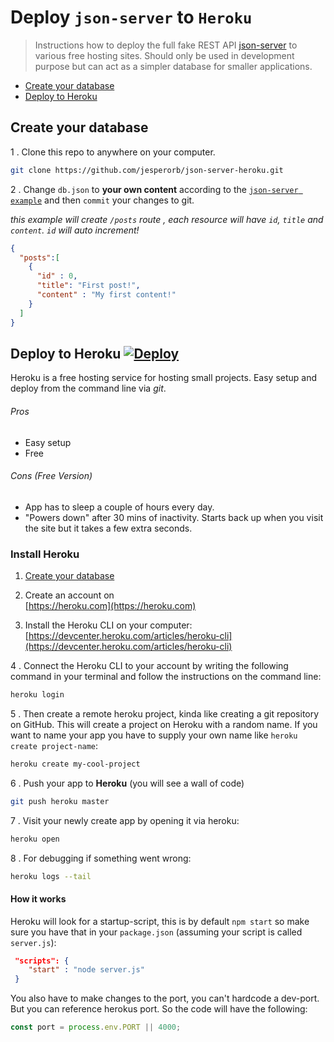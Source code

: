 # Deploy `json-server` to `Heroku`

> Instructions how to deploy the full fake REST API [json-server](https://github.com/typicode/json-server) to various free hosting sites. Should only be used in development purpose but can act as a simpler database for smaller applications.


* [Create your database](#create-your-database)
* [Deploy to Heroku](#deploy-to-heroku)


## Create your database

1 . Clone this repo to anywhere on your computer.

```bash
git clone https://github.com/jesperorb/json-server-heroku.git
```

2 . Change `db.json` to **your own content** according to the [`json-server example`](https://github.com/typicode/json-server#example) and then `commit` your changes to git.

_this example will create `/posts` route , each resource will have `id`, `title` and `content`. `id` will auto increment!_
```json
{
  "posts":[
    {
      "id" : 0,
      "title": "First post!",
      "content" : "My first content!"
    }
  ]
}
```


## Deploy to Heroku <a href="https://heroku.com/deploy?template=https://github.com/eecs130/json-server-heroku/tree/master"><img src="https://www.herokucdn.com/deploy/button.svg" alt="Deploy"></a>

Heroku is a free hosting service for hosting small projects. Easy setup and deploy from the command line via _git_.

###### Pros

* Easy setup
* Free

###### Cons (Free Version)

* App has to sleep a couple of hours every day.
* "Powers down" after 30 mins of inactivity. Starts back up when you visit the site but it takes a few extra seconds.


### Install Heroku

1. [Create your database](#create-your-database)

2. Create an account on <br/>[https://heroku.com](https://heroku.com)

3. Install the Heroku CLI on your computer: <br/>[https://devcenter.heroku.com/articles/heroku-cli](https://devcenter.heroku.com/articles/heroku-cli)

4 . Connect the Heroku CLI to your account by writing the following command in your terminal and follow the instructions on the command line:
```bash
heroku login
```

5 . Then create a remote heroku project, kinda like creating a git repository on GitHub. This will create a project on Heroku with a random name. If you want to name your app you have to supply your own name like `heroku create project-name`:
```bash
heroku create my-cool-project
```

6 . Push your app to __Heroku__ (you will see a wall of code)
```bash
git push heroku master
```

7 . Visit your newly create app by opening it via heroku:
```bash
heroku open
```

8 . For debugging if something went wrong:
```bash
heroku logs --tail
```


#### How it works

Heroku will look for a startup-script, this is by default `npm start` so make sure you have that in your `package.json` (assuming your script is called `server.js`):
```json
 "scripts": {
    "start" : "node server.js"
 }
```

You also have to make changes to the port, you can't hardcode a dev-port. But you can reference herokus port. So the code will have the following:
```js
const port = process.env.PORT || 4000;
```
